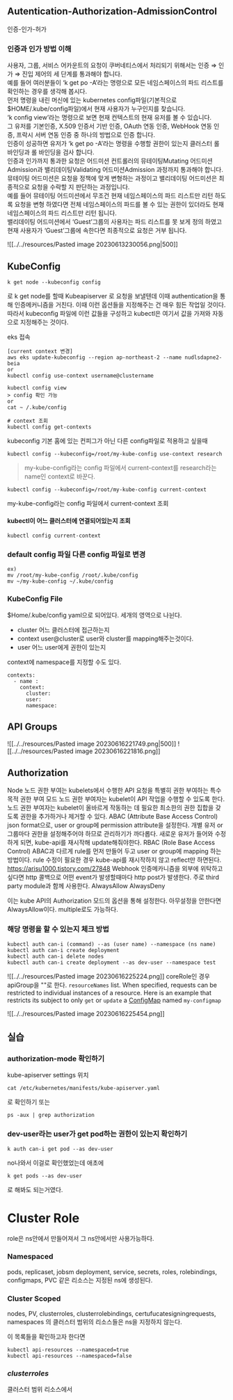 
## Autentication-Authorization-AdmissionControl
인증-인가-허가

### 인증과 인가 방법 이해
사용자, 그룹, 서비스 어카운트의 요청이 쿠버네티스에서 처리되기 위해서는 인증 ⇒ 인가 ⇒ 진입 제어의 세 단계를 통과해야 합니다.  
예를 들어 여러분들이 ‘k get po -A’라는 명령으로 모든 네임스페이스의 파드 리스트를 확인하는 경우를 생각해 봅시다.  
먼저 명령을 내린 머신에 있는 kubernetes config파일(기본적으로 $HOME/.kube/config파일)에서 현재 사용자가 누구인지를 찾습니다.  
‘k config view’라는 명령으로 보면 현재 컨텍스트의 현재 유저를 볼 수 있습니다.  
그 유저를 기본인증, X.509 인증서 기반 인증, OAuth 연동 인증, WebHook 연동 인증, 프락시 서버 연동 인증 중 하나의 방법으로 인증 합니다.  
인증이 성공하면 유저가 ‘k get po -A’라는 명령을 수행할 권한이 있는지 클러스터 롤 바인딩과 롤 바인딩을 검사 합니다.  
인증과 인가까지 통과한 요청은 어드미션 컨트롤러의 뮤테이팅Mutating 어드미션Admission과 밸리데이팅Validating 어드미션Admission 과정까지 통과해야 합니다.  
뮤테이팅 어드미션은 요청을 정책에 맞게 변형하는 과정이고 밸리데이팅 어드미션은 최종적으로 요청을 수락할 지 판단하는 과정입니다.  
예를 들어 뮤테이팅 어드미션에서 무조건 현재 네임스페이스의 파드 리스트만 리턴 하도록 요청을 변형 하였다면 전체 네임스페이스의 파드를 볼 수 있는 권한이 있더라도 현재 네임스페이스의 파드 리스트만 리턴 됩니다.  
밸리데이팅 어드미션에서 ‘Guest’그룹의 사용자는 파드 리스트를 못 보게 정의 하였고 현재 사용자가 ‘Guest’그룹에 속한다면 최종적으로 요청은 거부 됩니다.

![[../../resources/Pasted image 20230613230056.png|500]]


## KubeConfig

```
k get node --kubeconfig config
```
로 k get node를 할때 Kubeapiserver 로 요청을 보낼텐데 이때 authentication을 통해 인증메커니즘을 거친다. 이때 이런 옵션들을 지정해주는 건 매우 힘든 작업일 것이다. 
따라서 kubeconfig 파일에 이런 값들을 구성하고 kubectl은 여기서 값을 가져와 자동으로 지정해주는 것이다. 

eks 접속
```
[current context 변경]
aws eks update-kubeconfig --region ap-northeast-2 --name nudlsdapne2-beia
or 
kubectl config use-context username@clustername

kubectl config view
> config 확인 가능
or
cat ~ /.kube/config

# context 조회
kubectl config get-contexts

```


kubeconfig 기본 홈에 있는 컨피그가 아닌 다른 config파일로 적용하고 싶을때

```
kubectl config --kubeconfig=/root/my-kube-config use-context research
```
> my-kube-config라는 config 파일에서 current-context를 research라는 name인 context로 바꾼다. 

```
kubectl config --kubeconfig=/root/my-kube-config current-context
```
my-kube-config라는 config 파일에서 current-context 조회

#### kubectl이 어느 클러스터에 연결되어있는지 조회

```
kubectl config current-context
```

### default config 파일 다른 config 파일로 변경
```
ex)
mv /root/my-kube-config /root/.kube/config
mv ~/my-kube-config ~/.kube/config
```

### KubeConfig File
$Home/.kube/config 
yaml으로 되어있다.
세개의 영역으로 나뉜다. 
- cluster
  어느 클러스터에 접근하는지
- context
  user@cluster로 user와 cluster를 mapping해주는것이다. 
- user
  어느 user에게 권한이 있는지

context에 
namespace를 지정할 수도 있다. 
```
contexts:
  - name : 
    context:
      cluster:
      user:
      namespace:
```


## **API Groups**
![[../../resources/Pasted image 20230616221749.png|500]]
![[../../resources/Pasted image 20230616221816.png]]

## Authorization

Node
  노드 권한 부여는 kubelets에서 수행한 API 요청을 특별히 권한 부여하는 특수 목적 권한 부여 모드
  노드 권한 부여자는 kubelet이 API 작업을 수행할 수 있도록 한다.
  노드 권한 부여자는 kubelet이 올바르게 작동하는 데 필요한 최소한의 권한 집합을 갖도록 권한을 추가하거나 제거할 수 있다.
ABAC (Attribute Base Access Control)
  json format으로, user or group에 permission attribute을 설정한다.
  개별 유저 or 그룹마다 권한을 설정해주어야 하므로 관리하기가 까다롭다. 
  새로운 유저가 들어와 수정하게 되면, kube-api를 재시작해 update해줘야한다.
RBAC (Role Base Access Control)
  ABAC과 다르게 rule를 먼저 만들어 두고 user or group에 mapping 하는 방법이다. rule 수정이 필요한 경우 kube-api를 재시작하지 않고 reflect만 하면된다.
  https://arisu1000.tistory.com/27848
Webhook 
  인증메카니즘을 외부에 위탁하고싶다면
  http 콜백으로 어떤 event가 발생할때마다 http post가 발생한다. 
  주로 third party module과 함께 사용한다. 
AlwaysAllow
AlwaysDeny

이는 kube API의 Authorization 모드의 옵션을 통해 설정한다. 
아무설정을 안한다면 AlwaysAllow이다. 
multiple로도 가능하다.



### 해당 명령을 할 수 있는지 체크 방법
```
kubectl auth can-i (command) --as (user name) --namespace (ns name)
kubectl auth can-i create deployment
kubectl auth can-i delete nodes
kubectl auth can-i create deployment --as dev-user --namespace test
```

![[../../resources/Pasted image 20230616225224.png]]
coreRole인 경우 apiGroup을 ""로 한다. 
`resourceNames` list. When specified, requests can be restricted to individual instances of a resource. Here is an example that restricts its subject to only `get` or `update` a [ConfigMap](https://kubernetes.io/docs/concepts/configuration/configmap/) named `my-configmap`

![[../../resources/Pasted image 20230616225454.png]]


## **실습**

### authorization-mode 확인하기 

kube-apiserver settings 위치
```
cat /etc/kubernetes/manifests/kube-apiserver.yaml
```
로 확인하기 
또는 
```
ps -aux | grep authorization
```

### dev-user라는 user가 get pod하는 권한이 있는지 확인하기 

 ```
 k auth can-i get pod --as dev-user
 ```
 no나와서 
 이걸로 확인했었는데
애초에 
```
k get pods --as dev-user
```
로 해봐도 되는거였다. 


# Cluster Role
role은 ns안에서 만들어져서 그 ns안에서만 사용가능하다.

### Namespaced
pods, replicaset, jobsm deployment, service, secrets, roles, rolebindings, configmaps, PVC
같은 리소스는 지정된 ns에 생성된다. 

### Cluster Scoped
nodes, PV, clusterroles, clusterrolebindings, certufucatesigningrequests, namespaces
의 클러스터 범위의 리소스들은 ns을 지정하지 않는다.  

이 목록들을 확인하고자 한다면 
```
kubectl api-resources --namespaced=true
kubectl api-resources --namespaced=false
```

### *clusterroles*
클러스터 범위 리소스에서




